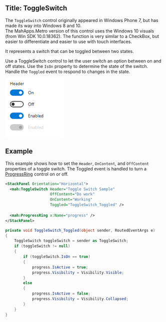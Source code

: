 Title: ToggleSwitch
---

The `ToggleSwitch` control originally appeared in Windows Phone 7, but has made its way into Windows 8 and 10.  
The MahApps.Metro version of this control uses the Windows 10 visuals (from Win SDK 10.0.18362).
The function is very similar to a CheckBox, but easier to differentiate and easier to use with touch interfaces.

It represents a switch that can be toggled between two states.

Use a ToggleSwitch control to let the user switch an option between on and off states. Use the `IsOn` property to determine the state of the switch. Handle the `Toggled` event to respond to changes in the state.

![](images/toggleswitch.png)

## Example

This example shows how to set the `Header`, `OnContent`, and `OffContent` properties of a toggle switch. The Toggled event is handled to turn a [ProgressRing](progressring) control on or off.

```xml
<StackPanel Orientation="Horizontal">
  <mah:ToggleSwitch Header="Toggle Switch Sample"
                    OffContent="Do work"
                    OnContent="Working"
                    Toggled="ToggleSwitch_Toggled" />

  <mah:ProgressRing x:Name="progress" />
</StackPanel>
```

```csharp
private void ToggleSwitch_Toggled(object sender, RoutedEventArgs e)
{
    ToggleSwitch toggleSwitch = sender as ToggleSwitch;
    if (toggleSwitch != null)
    {
        if (toggleSwitch.IsOn == true)
        {
            progress.IsActive = true;
            progress.Visibility = Visibility.Visible;
        }
        else
        {
            progress.IsActive = false;
            progress.Visibility = Visibility.Collapsed;
        }
    }
}
```
